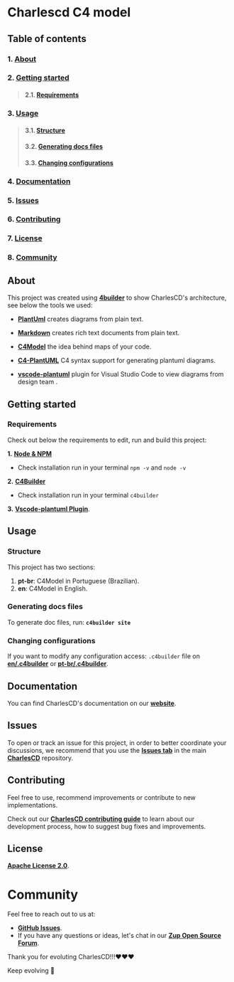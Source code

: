 # **Charlescd C4 model**

## **Table of contents**
### 1. [**About**](#about)
### 2. [**Getting started**](#getting-started)
>#### 2.1.  [**Requirements**](#requirements)
### 3. [**Usage**](#usage)
>#### 3.1. [**Structure**](#structure)
>#### 3.2. [**Generating docs files**](#generating-docs-files)
>#### 3.3. [**Changing configurations**](#changing-configurations)
### 4. [**Documentation**](#documentation)  
### 5. [**Issues**](#issues)     
### 6. [**Contributing**](#contributing)
### 7. [**License**](#license)
### 8. [**Community**](#community)


## **About**
This project was created using [**4builder**](https://adrianvlupu.github.io/C4-Builder/) to show CharlesCD's architecture, see below the tools we used:  

- [**PlantUml**](http://plantuml.com/) creates diagrams from plain text.

- [**Markdown**](https://guides.github.com/features/mastering-markdown/) creates rich text documents from plain text.

- [**C4Model**](https://c4model.com/) the idea behind maps of your code.

- [**C4-PlantUML**](https://github.com/RicardoNiepel/C4-PlantUML) C4 syntax support for generating plantuml diagrams.

- [**vscode-plantuml**](https://github.com/qjebbs/vscode-plantuml) plugin for Visual Studio Code to view diagrams from design team  .


## **Getting started**

### **Requirements**
Check out below the requirements to edit, run and build this project:

**1.** [**Node & NPM**](https://nodejs.org/en/)
  - Check installation run in your terminal `npm -v` and `node -v`

**2.** [**C4Builder**](https://adrianvlupu.github.io/C4-Builder/)
  - Check installation run in your terminal `c4builder`

**3.** [**Vscode-plantuml Plugin**](https://github.com/qjebbs/vscode-plantuml). 

## **Usage**
### **Structure**

This project has two sections:

1. **pt-br**: C4Model in Portuguese (Brazilian).
2. **en**: C4Model in English.

### **Generating docs files**
 To generate doc files, run: 
 **`c4builder site`**

### **Changing configurations**

If you want to modify any configuration access:
`.c4builder` file on [**en/.c4builder**](https://github.com/ZupIT/charlescd-c4model//tree/main/en/.c4builder)  or [**pt-br/.c4builder**](https://github.com/ZupIT/charlescd-c4model//tree/main/pt-br/.c4builder).

## **Documentation**
You can find CharlesCD's documentation on our [**website**](https://docs.charlescd.io/).

## **Issues**

To open or track an issue for this project, in order to better coordinate your discussions, we recommend that you use the [**Issues tab**](https://github.com/ZupIT/charlescd/issues) in the main [**CharlesCD**](https://github.com/ZupIT/charlescd) repository.

## **Contributing**

Feel free to use, recommend improvements or contribute to new implementations.

Check out our [**CharlesCD contributing guide**](https://github.com/ZupIT/charlescd/blob/main/CONTRIBUTING.md) to learn about our development process, how to suggest bug fixes and improvements. 


## **License**
 [**Apache License 2.0**](https://github.com/ZupIT/charlescd-c4model/blob/main/LICENSE).


# **Community**

Feel free to reach out to us at:

- [**GitHub Issues**](https://github.com/ZupIT/docs-charles/issues).
- If you have any questions or ideas, let's chat in our [**Zup Open Source Forum**](https://forum.zup.com.br).


Thank you for evoluting CharlesCD!!!:heart::heart::heart:

Keep evolving :rocket:
